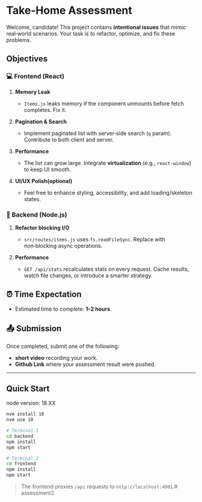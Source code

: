 # Take‑Home Assessment

Welcome, candidate! This project contains **intentional issues** that mimic real‑world scenarios.
Your task is to refactor, optimize, and fix these problems.

## Objectives

### 💻 Frontend (React)

1. **Memory Leak**  
   - `Items.js` leaks memory if the component unmounts before fetch completes. Fix it.

2. **Pagination & Search**  
   - Implement paginated list with server‑side search (`q` param). Contribute to both client and server.

3. **Performance**  
   - The list can grow large. Integrate **virtualization** (e.g., `react-window`) to keep UI smooth.

4. **UI/UX Polish(optional)**  
   - Feel free to enhance styling, accessibility, and add loading/skeleton states.

### 🔧 Backend (Node.js)

1. **Refactor blocking I/O**  
   - `src/routes/items.js` uses `fs.readFileSync`. Replace with non‑blocking async operations.

2. **Performance**  
   - `GET /api/stats` recalculates stats on every request. Cache results, watch file changes, or introduce a smarter strategy.


## ⏰ Time Expectation

- Estimated time to complete: **1–2 hours**.

## 📤 Submission

Once completed, submit one of the following:

- **short video** recording your work.
- **Github Link** where your assessment result were pushed.

---

## Quick Start

node version: 18.XX
```bash
nvm install 18
nvm use 18

# Terminal 1
cd backend
npm install
npm start

# Terminal 2
cd frontend
npm install
npm start
```

> The frontend proxies `/api` requests to `http://localhost:4001`.# assessment2
